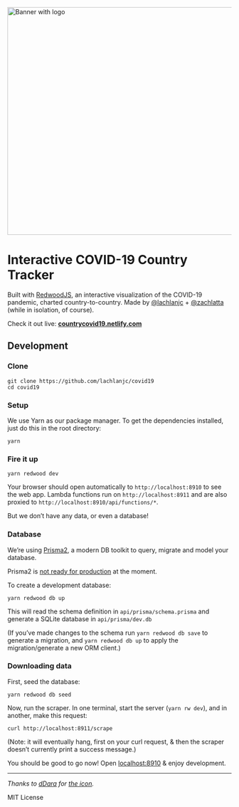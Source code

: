 <img
  src="https://user-images.githubusercontent.com/5074763/76723248-f8d9f400-671c-11ea-9e07-7951a48cd2b6.png"
  width="512"
  alt="Banner with logo"
/>

# Interactive COVID-19 Country Tracker

Built with [RedwoodJS](https://redwoodjs.com), an interactive visualization of the COVID-19 pandemic,
charted country-to-country. Made by [@lachlanjc](https://lachlanjc.me) +
[@zachlatta](https://zachlatta.com) (while in isolation, of course).

Check it out live: [**countrycovid19.netlify.com**](https://countrycovid19.netlify.com)

## Development

### Clone

```terminal
git clone https://github.com/lachlanjc/covid19
cd covid19
```

### Setup

We use Yarn as our package manager. To get the dependencies installed, just do this in the root directory:

```terminal
yarn
```

### Fire it up

```terminal
yarn redwood dev
```

Your browser should open automatically to `http://localhost:8910` to see the web app. Lambda functions run on
`http://localhost:8911` and are also proxied to `http://localhost:8910/api/functions/*`.

But we don’t have any data, or even a database!

### Database

We’re using [Prisma2](https://github.com/prisma/prisma2), a modern DB toolkit to query, migrate and model your database.

Prisma2 is [not ready for production](https://isprisma2ready.com) at the moment.

To create a development database:

```terminal
yarn redwood db up
```

This will read the schema definition in `api/prisma/schema.prisma` and generate a SQLite database in `api/prisma/dev.db`

(If you’ve made changes to the schema run `yarn redwood db save` to generate a migration, and `yarn redwood db up`
to apply the migration/generate a new ORM client.)

### Downloading data

First, seed the database:

```terminal
yarn redwood db seed
```

Now, run the scraper. In one terminal, start the server (`yarn rw dev`), and in another, make this request:

```terminal
curl http://localhost:8911/scrape
```

(Note: it will eventually hang, first on your curl request, & then the scraper doesn’t currently print a success message.)

You should be good to go now! Open [localhost:8910](http://localhost:8910) & enjoy development.

***

*Thanks to [dDara](https://thenounproject.com/dDara/) for [the icon](https://thenounproject.com/dDara/collection/coronavirus/).*

MIT License
